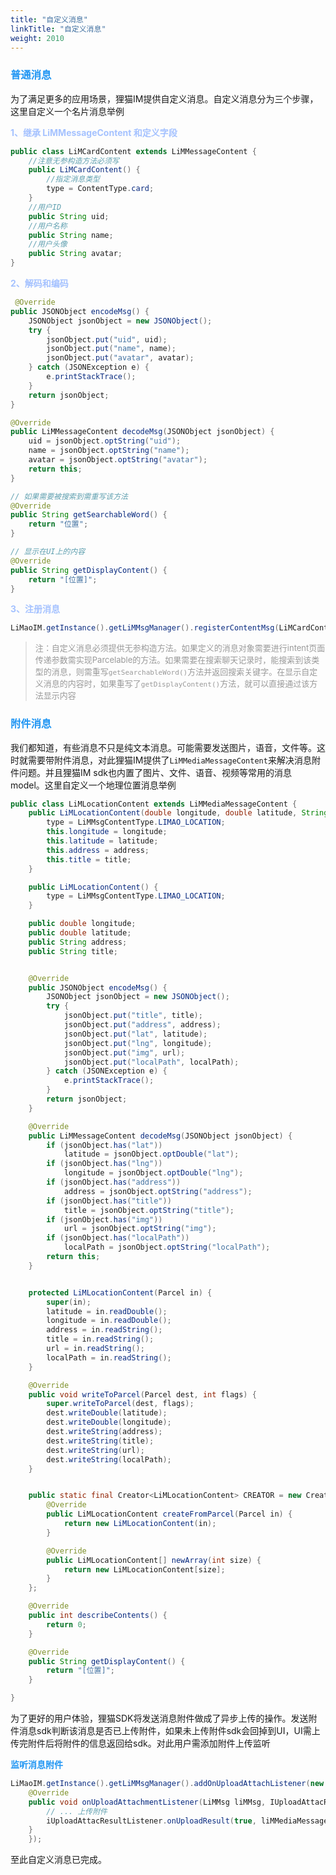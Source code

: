 ```yaml
---
title: "自定义消息"
linkTitle: "自定义消息"
weight: 2010 
---
```


### <font color='#2196F3'>普通消息</font>

为了满足更多的应用场景，狸猫IM提供自定义消息。自定义消息分为三个步骤，这里自定义一个名片消息举例

<font color='#A5C2FF'>__1、继承 LiMMessageContent 和定义字段__</font>
```java
public class LiMCardContent extends LiMMessageContent {
    //注意无参构造方法必须写
    public LiMCardContent() {
        //指定消息类型
        type = ContentType.card;
    }
    //用户ID
    public String uid;
    //用户名称
    public String name;
    //用户头像
    public String avatar;
}
```

<font color='#A5C2FF'>__2、解码和编码__</font>
```java
 @Override
public JSONObject encodeMsg() {
    JSONObject jsonObject = new JSONObject();
    try {
        jsonObject.put("uid", uid);
        jsonObject.put("name", name);
        jsonObject.put("avatar", avatar);
    } catch (JSONException e) {
        e.printStackTrace();
    }
    return jsonObject;
}

@Override
public LiMMessageContent decodeMsg(JSONObject jsonObject) {
    uid = jsonObject.optString("uid");
    name = jsonObject.optString("name");
    avatar = jsonObject.optString("avatar");
    return this;
}

// 如果需要被搜索到需重写该方法
@Override
public String getSearchableWord() {
    return "位置";
}

// 显示在UI上的内容
@Override
public String getDisplayContent() {
    return "[位置]";
}
```

<font color='#A5C2FF'>__3、注册消息__</font>

```java
LiMaoIM.getInstance().getLiMMsgManager().registerContentMsg(LiMCardContent.class);
```

><font color='#999' size=2>注：自定义消息必须提供无参构造方法。如果定义的消息对象需要进行intent页面传递参数需实现Parcelable的方法。如果需要在搜索聊天记录时，能搜索到该类型的消息，则需重写`getSearchableWord()`方法并返回搜索关键字。在显示自定义消息的内容时，如果重写了`getDisplayContent()`方法，就可以直接通过该方法显示内容</font>

### <font color='#2196F3'>附件消息</font>

我们都知道，有些消息不只是纯文本消息。可能需要发送图片，语音，文件等。这时就需要带附件消息，对此狸猫IM提供了`LiMMediaMessageContent`来解决消息附件问题。并且狸猫IM sdk也内置了图片、文件、语音、视频等常用的消息model。这里自定义一个地理位置消息举例

```java
public class LiMLocationContent extends LiMMediaMessageContent {
    public LiMLocationContent(double longitude, double latitude, String title, String address) {
        type = LiMMsgContentType.LIMAO_LOCATION;
        this.longitude = longitude;
        this.latitude = latitude;
        this.address = address;
        this.title = title;
    }

    public LiMLocationContent() {
        type = LiMMsgContentType.LIMAO_LOCATION;
    }

    public double longitude;
    public double latitude;
    public String address;
    public String title;


    @Override
    public JSONObject encodeMsg() {
        JSONObject jsonObject = new JSONObject();
        try {
            jsonObject.put("title", title);
            jsonObject.put("address", address);
            jsonObject.put("lat", latitude);
            jsonObject.put("lng", longitude);
            jsonObject.put("img", url);
            jsonObject.put("localPath", localPath);
        } catch (JSONException e) {
            e.printStackTrace();
        }
        return jsonObject;
    }

    @Override
    public LiMMessageContent decodeMsg(JSONObject jsonObject) {
        if (jsonObject.has("lat"))
            latitude = jsonObject.optDouble("lat");
        if (jsonObject.has("lng"))
            longitude = jsonObject.optDouble("lng");
        if (jsonObject.has("address"))
            address = jsonObject.optString("address");
        if (jsonObject.has("title"))
            title = jsonObject.optString("title");
        if (jsonObject.has("img"))
            url = jsonObject.optString("img");
        if (jsonObject.has("localPath"))
            localPath = jsonObject.optString("localPath");
        return this;
    }


    protected LiMLocationContent(Parcel in) {
        super(in);
        latitude = in.readDouble();
        longitude = in.readDouble();
        address = in.readString();
        title = in.readString();
        url = in.readString();
        localPath = in.readString();
    }

    @Override
    public void writeToParcel(Parcel dest, int flags) {
        super.writeToParcel(dest, flags);
        dest.writeDouble(latitude);
        dest.writeDouble(longitude);
        dest.writeString(address);
        dest.writeString(title);
        dest.writeString(url);
        dest.writeString(localPath);
    }


    public static final Creator<LiMLocationContent> CREATOR = new Creator<LiMLocationContent>() {
        @Override
        public LiMLocationContent createFromParcel(Parcel in) {
            return new LiMLocationContent(in);
        }

        @Override
        public LiMLocationContent[] newArray(int size) {
            return new LiMLocationContent[size];
        }
    };

    @Override
    public int describeContents() {
        return 0;
    }

    @Override
    public String getDisplayContent() {
        return "[位置]";
    }

}

```
为了更好的用户体验，狸猫SDK将发送消息附件做成了异步上传的操作。发送附件消息sdk判断该消息是否已上传附件，如果未上传附件sdk会回掉到UI，UI需上传完附件后将附件的信息返回给sdk。对此用户需添加附件上传监听

**<font color='#2196F3'>监听消息附件</font>**
```java
LiMaoIM.getInstance().getLiMMsgManager().addOnUploadAttachListener(new IUploadAttachmentListener() {
    @Override
    public void onUploadAttachmentListener(LiMMsg liMMsg, IUploadAttacResultListener iUploadAttacResultListener) {
        // ... 上传附件
        iUploadAttacResultListener.onUploadResult(true, liMMediaMessageContent);
    }
    });
```
至此自定义消息已完成。